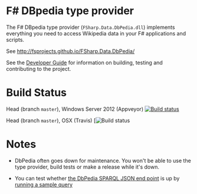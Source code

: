 # F# DBpedia type provider

The F# DBpedia type provider (`FSharp.Data.DbPedia.dll`) implements everything you need to access Wikipedia data in your F# applications 
and scripts.


See http://fsprojects.github.io/FSharp.Data.DbPedia/

See the [Developer Guide](DEVGUIDE.md) for information on building, testing and contributing to the project.

# Build Status

Head (branch ``master``), Windows Server 2012 (Appveyor)  [![Build status](https://ci.appveyor.com/api/projects/status/y6d9vcdeov9rqcgd/branch/master)](https://ci.appveyor.com/project/fsgit/fsharp-data-dbpedia)

Head (branch ``master``), OSX (Travis)  [![Build status](https://travis-ci.org/fsprojects/FSharp.Data.DbPedia.svg?branch=master)





# Notes

* DbPedia often goes down for maintenance.  You won't be able to use the type provider, build tests or make a release while it's down.

* You can test whether [the DbPedia SPARQL JSON end point](http://dbpedia.org/sparql) is up
  by [running a sample query](http://dbpedia.org/sparql?default-graph-uri=http%3A%2F%2Fdbpedia.org&query=select+distinct+%3FConcept+where+%7B%5B%5D+a+%3FConcept%7D+LIMIT+100&format=application%2Fsparql-results%2Bjson&timeout=30000&debug=on)

